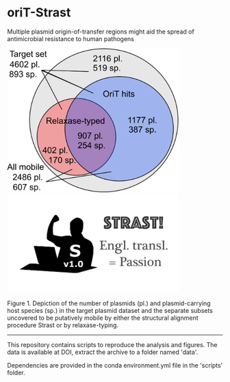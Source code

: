 # oriT-Strast

Multiple plasmid origin-of-transfer regions might aid the spread of antimicrobial resistance to human pathogens

<img src=https://github.com/JanZrimec/oriT-Strast/blob/master/docs/Fig_2b.png alt="drawing" width="400"> <img src=https://github.com/JanZrimec/oriT-Strast/blob/master/docs/strast_logo.png alt="drawing" width="400">

Figure 1. Depiction of the number of plasmids (pl.) and plasmid-carrying host species (sp.) in the target plasmid dataset and the separate subsets uncovered to be putatively mobile by either the structural alignment procedure Strast or by relaxase-typing.

---------------

This repository contains scripts to reproduce the analysis and figures. The data is available at DOI, extract the archive to a folder named 'data'.

Dependencies are provided in the conda environment.yml file in the 'scripts' folder.
